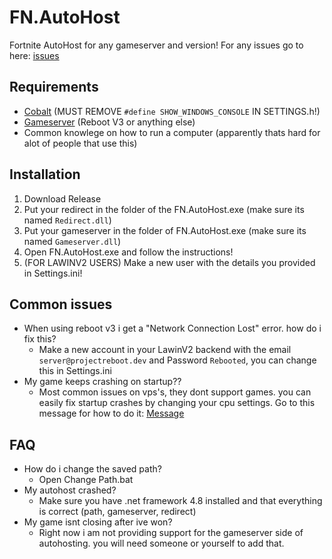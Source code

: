 # FN.AutoHost
 Fortnite AutoHost for any gameserver and version! For any issues go to here: [issues](https://github.com/Twin1dev/FN.AutoHost#common-issues)

 ## Requirements
 - [Cobalt](https://github.com/Milxnor/Cobalt/tree/main) (MUST REMOVE ```#define SHOW_WINDOWS_CONSOLE``` IN SETTINGS.h!)
 - [Gameserver](https://github.com/Milxnor/Project-Reboot-3.0) (Reboot V3 or anything else)
 - Common knowlege on how to run a computer (apparently thats hard for alot of people that use this)

 ## Installation

 1. Download Release
 2. Put your redirect in the folder of the FN.AutoHost.exe (make sure its named ``Redirect.dll``)
 3. Put your gameserver in the folder of FN.AutoHost.exe (make sure its named ``Gameserver.dll``)
 4. Open FN.AutoHost.exe and follow the instructions!
 5. (FOR LAWINV2 USERS) Make a new user with the details you provided in Settings.ini!

 ## Common issues
 - When using reboot v3 i get a "Network Connection Lost" error. how do i fix this?
   - Make a new account in your LawinV2 backend with the email ```server@projectreboot.dev``` and Password ```Rebooted```, you can change this in Settings.ini
 - My game keeps crashing on startup??
   - Most common issues on vps's, they dont support games. you can easily fix startup crashes by changing your cpu settings. Go to this message for how to do it: [Message](https://discord.com/channels/1097271368896217108/1110484555581886594/1142995356871827489)
 ## FAQ 
 - How do i change the saved path?
   - Open Change Path.bat
 - My autohost crashed?
   - Make sure you have .net framework 4.8 installed and that everything is correct (path, gameserver, redirect)
 - My game isnt closing after ive won?
   - Right now i am not providing support for the gameserver side of autohosting. you will need someone or yourself to add that.
